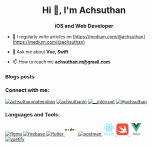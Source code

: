 <h1 align="center">Hi 👋, I'm Achsuthan</h1>
<h3 align="center">iOS and Web Developer</h3>

- 📝 I regularly write articles on [https://medium.com/@achsuthan](https://medium.com/@achsuthan)

- 💬 Ask me about **Vue, Swift**

- 📫 How to reach me **achsuthan.m@gmail.com**

### Blogs posts
<!-- BLOG-POST-LIST:START -->
<!-- BLOG-POST-LIST:END -->

<h3 align="left">Connect with me:</h3>
 <p align="left">
 <a href="https://linkedin.com/in/achsuthanmahendran" target="blank"><img align="center" src="https://cdn.jsdelivr.net/npm/simple-icons@3.0.1/icons/linkedin.svg" alt="achsuthanmahendran" height="30" width="40" /></a>
 <a href="https://fb.com/achsuthanm" target="blank"><img align="center" src="https://cdn.jsdelivr.net/npm/simple-icons@3.0.1/icons/facebook.svg" alt="achsuthanm" height="30" width="40" /></a>
 <a href="https://instagram.com/__interrupt" target="blank"><img align="center" src="https://cdn.jsdelivr.net/npm/simple-icons@3.0.1/icons/instagram.svg" alt="__interrupt" height="30" width="40" /></a>
 <a href="https://medium.com/@achsuthan" target="blank"><img align="center" src="https://cdn.jsdelivr.net/npm/simple-icons@3.0.1/icons/medium.svg" alt="@achsuthan" height="30" width="40" /></a>
 </p>

<h3 align="left">Languages and Tools:</h3>
<p align="left"> <a href="https://www.figma.com/" target="_blank"> <img src="https://www.vectorlogo.zone/logos/figma/figma-icon.svg" alt="figma" width="40" height="40"/> </a> <a href="https://firebase.google.com/" target="_blank"> <img src="https://www.vectorlogo.zone/logos/firebase/firebase-icon.svg" alt="firebase" width="40" height="40"/> </a> <a href="https://flutter.dev" target="_blank"> <img src="https://www.vectorlogo.zone/logos/flutterio/flutterio-icon.svg" alt="flutter" width="40" height="40"/> </a> <a href="https://nodejs.org" target="_blank"> <img src="https://raw.githubusercontent.com/devicons/devicon/master/icons/nodejs/nodejs-original-wordmark.svg" alt="nodejs" width="40" height="40"/> </a> <a href="https://postman.com" target="_blank"> <img src="https://www.vectorlogo.zone/logos/getpostman/getpostman-icon.svg" alt="postman" width="40" height="40"/> </a> <a href="https://reactjs.org/" target="_blank"> <img src="https://raw.githubusercontent.com/devicons/devicon/master/icons/react/react-original-wordmark.svg" alt="react" width="40" height="40"/> </a> <a href="https://developer.apple.com/swift/" target="_blank"> <img src="https://raw.githubusercontent.com/devicons/devicon/master/icons/swift/swift-original.svg" alt="swift" width="40" height="40"/> </a> <a href="https://vuejs.org/" target="_blank"> <img src="https://raw.githubusercontent.com/devicons/devicon/master/icons/vuejs/vuejs-original-wordmark.svg" alt="vuejs" width="40" height="40"/> </a> <a href="https://vuetifyjs.com/en/" target="_blank"> <img src="https://bestofjs.org/logos/vuetify.svg" alt="vuetify" width="40" height="40"/> </a> </p>
